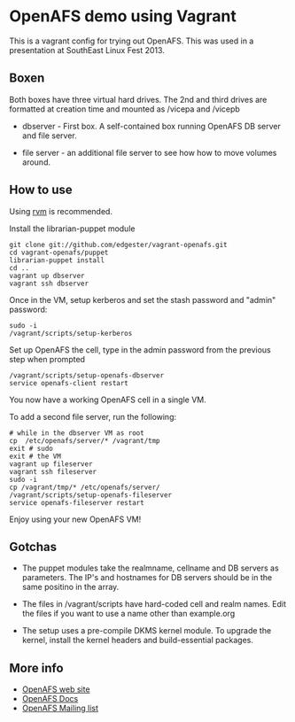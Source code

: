 # OpenAFS demo using Vagrant

This is a vagrant config for trying out OpenAFS. This was used in a
presentation at SouthEast Linux Fest 2013.

## Boxen

Both boxes have three virtual hard drives. The 2nd and third drives are
formatted at creation time and mounted as /vicepa and /vicepb

 * dbserver - First box. A self-contained box running OpenAFS DB server
   and file server.

 * file server - an additional file server to see how how to move volumes
   around.

## How to use

Using [rvm](https://rvm.io/rvm/install/) is recommended.

Install the librarian-puppet module

    git clone git://github.com/edgester/vagrant-openafs.git
    cd vagrant-openafs/puppet
    librarian-puppet install
    cd ..
    vagrant up dbserver
    vagrant ssh dbserver

Once in the VM, setup kerberos and set the stash password and "admin" password:

    sudo -i
    /vagrant/scripts/setup-kerberos

 Set up OpenAFS the cell, type in the admin password from the previous step when prompted

    /vagrant/scripts/setup-openafs-dbserver
    service openafs-client restart

 You now have a working OpenAFS cell in a single VM.

 To add a second file server, run the following:
 
    # while in the dbserver VM as root
    cp  /etc/openafs/server/* /vagrant/tmp
    exit # sudo
    exit # the VM
    vagrant up fileserver
    vagrant ssh fileserver
    sudo -i
    cp /vagrant/tmp/* /etc/openafs/server/
    /vagrant/scripts/setup-openafs-fileserver
    service openafs-fileserver restart

 Enjoy using your new OpenAFS VM!

## Gotchas

  * The puppet modules take the realmname, cellname and DB servers as
    parameters. The IP's and hostnames for DB servers should be in the
    same positino in the array.

  * The files in /vagrant/scripts have hard-coded cell and realm
    names. Edit the files if you want to use a name other than example.org

  * The setup uses a pre-compile DKMS kernel module. To upgrade the
    kernel, install the kernel headers and build-essential packages.
 
 ## More info

  * [OpenAFS web site](http://openafs.org/)
  * [OpenAFS Docs](http://docs.openafs.org/index.html)
  * [OpenAFS Mailing list](https://lists.openafs.org/mailman/listinfo/openafs-info)
